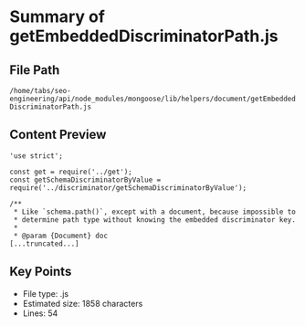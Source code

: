 # Summary of getEmbeddedDiscriminatorPath.js
  
## File Path
`/home/tabs/seo-engineering/api/node_modules/mongoose/lib/helpers/document/getEmbeddedDiscriminatorPath.js`

## Content Preview
```
'use strict';

const get = require('../get');
const getSchemaDiscriminatorByValue = require('../discriminator/getSchemaDiscriminatorByValue');

/**
 * Like `schema.path()`, except with a document, because impossible to
 * determine path type without knowing the embedded discriminator key.
 *
 * @param {Document} doc
[...truncated...]
```

## Key Points
- File type: .js
- Estimated size: 1858 characters
- Lines: 54
